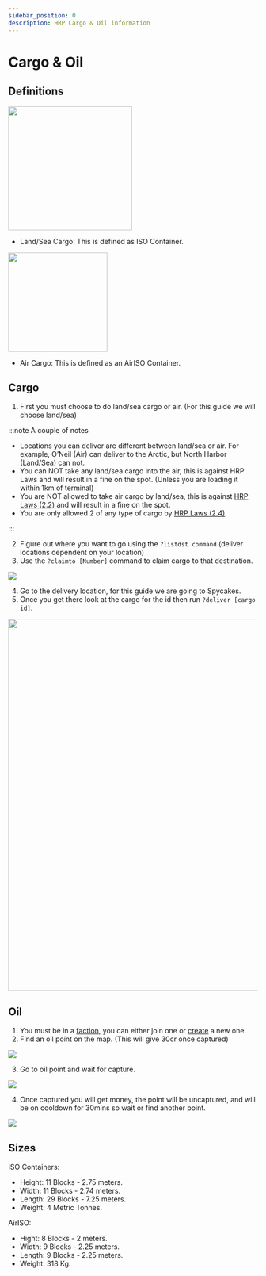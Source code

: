 ```yaml
---
sidebar_position: 0
description: HRP Cargo & Oil information
---
```


# Cargo & Oil

## Definitions

<!-- css for flex -->
  <div class="flex-vcenter">
    <div>
      <img src="/img/hrp/cargooil/HRPISOContainer.png" width="250px"/>
    </div>
<p>

- Land/Sea Cargo: This is defined as ISO Container.

</p>
  </div>

<!-- css for flex -->
  <div class="flex-vcenter">
    <div>
      <img src="/img/hrp/cargooil/HRPAirISOContainerpng.png" width="200px"/>
    </div>
<p>

- Air Cargo: This is defined as an AirISO Container.

</p>
  </div>

## Cargo

1. First you must choose to do land/sea cargo or air. (For this guide we will choose land/sea)

:::note A couple of notes

- Locations you can deliver are different between land/sea or air. For example, O’Neil (Air) can deliver to the Arctic, but North Harbor (Land/Sea) can not.
- You can NOT take any land/sea cargo into the air, this is against HRP Laws and will result in a fine on the spot. (Unless you are loading it within 1km of terminal)
- You are NOT allowed to take air cargo by land/sea, this is against [HRP Laws (2.2)](/hrplaws#23-airiso-container-mismanagement) and will result in a fine on the spot.
- You are only allowed 2 of any type of cargo by [HRP Laws (2.4)](/hrplaws#24-player-container-limit).

:::

2. Figure out where you want to go using the `?listdst command` (deliver locations dependent on your location)
3. Use the `?claimto [Number]` command to claim cargo to that destination.
<img src="/img/hrp/cargooil/HRPClaimTo.png"/>

4. Go to the delivery location, for this guide we are going to Spycakes.
5. Once you get there look at the cargo for the id then run `?deliver [cargo id]`.
<img src="/img/hrp/cargooil/HRPDeliver.png" width="750px"/>


## Oil

1. You must be in a [faction](https://trickys.gg/factions), you can either join one or [create](/stormworks/HRP/factions#create-a-faction) a new one.
2. Find an oil point on the map. (This will give 30cr once captured)

<img src="/img/hrp/cargooil/HRPOilField.png"/>

3. Go to oil point and wait for capture.

<img src="/img/hrp/cargooil/HRPOilPointcapture1.png"/>

4. Once captured you will get money, the point will be uncaptured, and will be on cooldown for 30mins so wait or find another point.

<img src="/img/hrp/cargooil/HRPOilPointcapture2.png"/>

## Sizes

ISO Containers:
- Height: 11 Blocks - 2.75 meters.
- Width: 11 Blocks - 2.74 meters.
- Length: 29 Blocks - 7.25 meters.
- Weight: 4 Metric Tonnes.

AirISO:
- Hight: 8 Blocks - 2 meters.
- Width: 9 Blocks - 2.25 meters.
- Length: 9 Blocks - 2.25 meters.
- Weight: 318 Kg.
